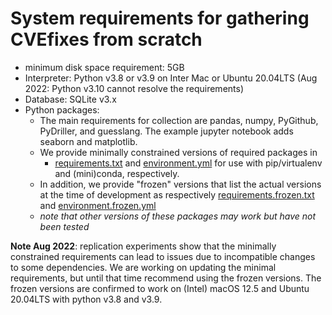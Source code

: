 # System requirements for gathering CVEfixes from scratch

 - minimum disk space requirement: 5GB
 - Interpreter: Python v3.8 or v3.9 on Inter Mac or Ubuntu 20.04LTS
   (Aug 2022: Python v3.10 cannot resolve the requirements)
 - Database: SQLite v3.x 
 - Python packages: 
   - The main requirements for collection are pandas, numpy, PyGithub, PyDriller, 
     and guesslang. The example jupyter notebook adds seaborn and matplotlib.
   - We provide minimally constrained versions of required packages in
     - [requirements.txt](requirements.txt) and [environment.yml](environment.yml) 
     for use with pip/virtualenv and (mini)conda, respectively.
   - In addition, we provide "frozen" versions that list the actual versions 
     at the time of development as respectively
     [requirements.frozen.txt](requirements.frozen.txt) and [environment.frozen.yml](environment.frozen.yml)
   - _note that other versions of these packages may work but have not been tested_
    
**Note Aug 2022**: replication experiments show that the minimally constrained 
requirements can lead to issues due to incompatible changes to some dependencies. 
We are working on updating the minimal requirements, but until that time recommend
using the frozen versions.  The frozen versions are confirmed to work on (Intel) 
macOS 12.5 and Ubuntu 20.04LTS with python v3.8 and v3.9.